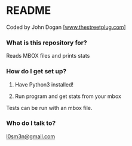 # README #

Coded by John Dogan [www.thestreetplug.com]

### What is this repository for? ###

Reads MBOX files and prints stats

### How do I get set up? ###

1. Have Python3 installed!

2. Run program and get stats from your mbox

Tests can be run with an mbox file. 

### Who do I talk to? ###

l0sm3n@gmail.com
